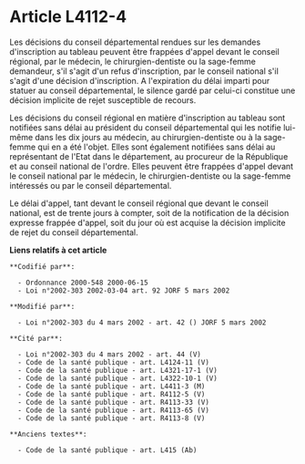 # Article L4112-4

Les décisions du conseil départemental rendues sur les demandes d'inscription au tableau peuvent être frappées d'appel devant
le conseil régional, par le médecin, le chirurgien-dentiste ou la sage-femme demandeur, s'il s'agit d'un refus d'inscription,
par le conseil national s'il s'agit d'une décision d'inscription. A l'expiration du délai imparti pour statuer au conseil
départemental, le silence gardé par celui-ci constitue une décision implicite de rejet susceptible de recours.

Les décisions du conseil régional en matière d'inscription au tableau sont notifiées sans délai au président du conseil
départemental qui les notifie lui-même dans les dix jours au médecin, au chirurgien-dentiste ou à la sage-femme qui en a été
l'objet. Elles sont également notifiées sans délai au représentant de l'Etat dans le département, au procureur de la
République et au conseil national de l'ordre. Elles peuvent être frappées d'appel devant le conseil national par le médecin,
le chirurgien-dentiste ou la sage-femme intéressés ou par le conseil départemental.

Le délai d'appel, tant devant le conseil régional que devant le conseil national, est de trente jours à compter, soit de la
notification de la décision expresse frappée d'appel, soit du jour où est acquise la décision implicite de rejet du conseil
départemental.

**Liens relatifs à cet article**

	**Codifié par**:

	  - Ordonnance 2000-548 2000-06-15
	  - Loi n°2002-303 2002-03-04 art. 92 JORF 5 mars 2002

	**Modifié par**:

	  - Loi n°2002-303 du 4 mars 2002 - art. 42 () JORF 5 mars 2002

	**Cité par**:

	  - Loi n°2002-303 du 4 mars 2002 - art. 44 (V)
	  - Code de la santé publique - art. L4124-11 (V)
	  - Code de la santé publique - art. L4321-17-1 (V)
	  - Code de la santé publique - art. L4322-10-1 (V)
	  - Code de la santé publique - art. L4411-3 (M)
	  - Code de la santé publique - art. R4112-5 (V)
	  - Code de la santé publique - art. R4113-33 (V)
	  - Code de la santé publique - art. R4113-65 (V)
	  - Code de la santé publique - art. R4113-8 (V)

	**Anciens textes**:

	  - Code de la santé publique - art. L415 (Ab)
